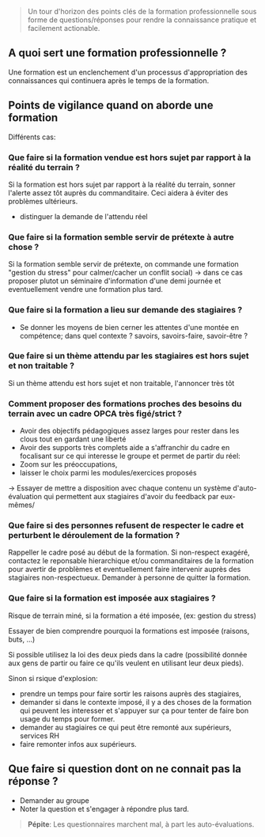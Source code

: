 <!--

---
title: FAQ formation professionnelle
description: Un tour d'horizon des points clés de la formation professionnelle sous forme de questions/réponses pour rendre la connaissance pratique et facilement actionable.
image_url: 
licence: CC-BY-SA
---

-->

> Un tour d'horizon des points clés de la formation professionnelle sous forme de questions/réponses pour rendre la connaissance pratique et facilement actionable.


## A quoi sert une formation professionnelle ?

Une formation est un enclenchement d'un processus d'appropriation des connaissances qui continuera après le temps de la formation.


## Points de vigilance quand on aborde une formation

Différents cas:

### Que faire si la formation vendue est hors sujet par rapport à la réalité du terrain ?

Si la formation est hors sujet par rapport à la réalité du terrain, sonner l'alerte assez tôt auprès du commanditaire. Ceci aidera à éviter des problèmes ultérieurs.

- distinguer la demande de l'attendu réel

### Que faire si la formation semble servir de prétexte à autre chose ?

Si la formation semble servir de prétexte, on commande une formation "gestion du stress" pour calmer/cacher un conflit social) -> dans ce cas proposer plutot un séminaire d'information d'une demi journée et eventuellement vendre une formation plus tard. 

### Que faire si la formation a lieu sur demande des stagiaires ?
- Se donner les moyens de bien cerner les attentes d'une montée en compétence; dans quel contexte ? savoirs, savoirs-faire, savoir-être ?


### Que faire si un thème attendu par les stagiaires est hors sujet et non traitable ?

Si un thème attendu est hors sujet et non traitable, l'annoncer très tôt


### Comment proposer des formations proches des besoins du terrain avec un cadre OPCA très figé/strict ?

- Avoir des objectifs pédagogiques assez larges pour rester dans les clous tout en gardant une liberté 
- Avoir des supports très complets aide a s'affranchir du cadre en focalisant sur ce qui interesse le groupe et permet de partir du réel: 
 - Zoom sur les préoccupations, 
 - laisser le choix parmi les modules/exercices proposés

-> Essayer de mettre a disposition avec chaque contenu un système d'auto-évaluation qui permettent aux stagiaires d'avoir du feedback par eux-mêmes/ 


### Que faire si des personnes refusent de respecter le cadre et perturbent le déroulement de la formation ?

Rappeller le cadre posé au début de la formation. Si non-respect exagéré, contactez le reponsable hierarchique et/ou commanditaires de la formation pour avertir de problèmes et eventuellement faire intervenir auprès des stagiaires non-respectueux. Demander à personne de quitter la formation. 

### Que faire si la formation est imposée aux stagiaires ?

Risque de terrain miné, si la formation a été imposée, (ex: gestion du stress)

Essayer de bien comprendre pourquoi la formations est imposée (raisons, buts, ...)

Si possible utilisez la loi des deux pieds dans la cadre (possibilité donnée aux gens de partir ou faire ce qu'ils veulent en utilisant leur deux pieds).

Sinon si rsique d'explosion:

- prendre un temps pour faire sortir les raisons auprès des stagiaires, 
- demander si dans le contexte imposé, il y a des choses de la formation qui peuvent les interesser et s'appuyer sur ça pour tenter de faire bon usage du temps pour former.
- demander au stagiaires ce qui peut être remonté aux supérieurs, services RH
- faire remonter infos aux supérieurs.

## Que faire si question dont on ne connait pas la réponse ?
- Demander au groupe
- Noter la question et s'engager à répondre plus tard.


> **Pépite**: Les questionnaires marchent mal, à part les auto-évaluations.
